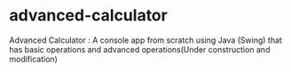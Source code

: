 # advanced-calculator
Advanced  Calculator :  A console app from scratch using Java (Swing) that has basic operations and advanced operations(Under construction and modification)

